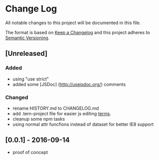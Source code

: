 # Change Log
All notable changes to this project will be documented in this file.

The format is based on [Keep a Changelog](http://keepachangelog.com/) 
and this project adheres to [Semantic Versioning](http://semver.org/).

## [Unreleased]
### Added
- using "use strict"
- added some [JSDoc] (http://usejsdoc.org/) comments

### Changed
- rename HISTORY.md to CHANGELOG.md
- add .tern-project file for easier js editing [ternjs](http://ternjs.net/).
- cleanup some npm tasks
- using normal attr funcfions instead of dataset for better IE8 support

## [0.0.1] - 2016-09-14
- proof of concept
